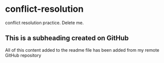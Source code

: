 # conflict-resolution
conflict resolution practice. Delete me.

## This is a subheading created on GitHub

All of this content added to the readme file has been added from my remote GitHub repository
